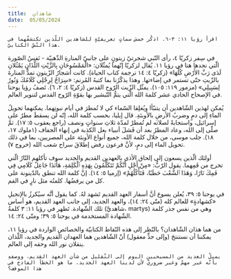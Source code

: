 ```yaml
---
title:  شاهدان
date:  05/05/2024
---
```


`اقرأ رؤيا ١١: ٣-٦. اذكُر خمسَ سماتٍ تعريفيّةٍ للشاهدين اللّذين تكتشفُهما في هذا النّصّ الكتابيّ.`

في سِفر زكريّا ٤، رأى النّبي شجرتيّ زيتونٍ على جانبيّ المنارةِ الذّهبيّة - نَفسُ الصّورة الّتي نجدها هنا في رؤيا ١١. يُقال لزكريّا إنّهما يُمثّلان: «الْمَمْسُوحَانِ بِالزَّيْتِ اللَّذَانِ يَمْثُلانِ لَدَى رَبِّ الأَرْضِ كُلِّهَا» (زكريّا ٤: ١٤ ترجمة كتاب الحياة). كانت أشجارُ الزّيتونِ تمدُّ  المنارةَ بالزّيتِ حتّى تستمر في إضاءتها. وهذا يذكّرُنا  بما كتبهُ المُرنم: «سِرَاجٌ لِرِجْلِي كَلَامُكَ وَنُورٌ لِسَبِيلِي» (مزمور ١١٩: ١٠٥). يمثّل الزّيت الرّوح القدس (زكريّا ٤: ٢، ٦). تَصفُ رؤيا يوحنا في الإصحاح الحادي عشر كلمةَ الله الّتي يتمُّ التّبشير بها بقوّةِ الرّوح القدس لتنوير العالم.

يُمكن لهذين الشّاهدين أن يتنبّأا ويُغلِقا السّماء كي لا تُمطرَ في أيام نبوتِهما. يمكنهما تحويلُ الماءِ إلى دمٍ وضربُ الأرضِ بالأوبئةِ. قال إيليا، بحسب كلمة الله،  إنّه لن يسقطَ مطرٌ على إسرائيل، واستجابةً لصلاته لم تُمطرْ لمدّة ثلاثِ سنواتٍ ونصف (راجع يعقوب ٥: ١٧). ثمَّ صلّى إلى الله، وعاد المطرُ بعد أن فَشلَ أنبياء بعل الكذبة في إنهاء الجفاف (١ملوك ١٧، ١٨). جلب موسى، من خلال كلمة الله، جميع أنواع الأوبئة على المصريين، بما في ذلك تحويل الماء إلى دمٍ، لأنَّ فرعون رفض إطلاقَ سراح شعب الله (خروج ٧).

أولئك الّذين يسعون إلى إلحاق الأذى بالعهدين القديم والجديد سوف تأكلهم النّارُ الّتي تخرج من فَمِهما. يقول الرّبُّ: «مِنْ أَجْلِ أَنَّكُمْ تَتَكَلَّمُونَ بِهَذِهِ ٱلْكَلِمَةِ، هَأَنَذَا جَاعِلٌ كَلَامِي فِي فَمِكَ نَارًا، وَهَذَا ٱلشَّعْبَ حَطَبًا، فَتَأْكُلُهُمْ» (إرميا ٥: ١٤). إنَّ كلمة الله تنطق بالدّينونة على كل من يرفضُها. كلمتُه مثل نارٍ في الفم.

في يوحنا ٥: ٣٩، يُعلن يسوع أنَّ أسفار العهد القديم تَشهد لهُ. كما يقول أنَّه سيُكرزُ بالإنجيلِ «كشهادةٍ» للعالم كله (متّى ٢٤: ١٤)، والعهد الجديد، إلى جانب العهد القديم، هو أساس تلك الشّهادة. تَظهر في رؤيا ١١: ٣ كلمةُ (شاهديَّ، martys) وهي من نفس جذر كلمة الشّهادة المستخدمة في يوحنا ٥: ٣٩؛ ومتّى ٢٤: ١٤.

من هما هذان الشّاهدان؟ بالنّظر إلى هذه النّقاط الكتابيّة والخصائصِ الواردة في رؤيا ١١، يمكننا أن نستنتجَ (وإلى حدٍّ معقول) أنّ الشّاهدين هما العهدان القديم والجديد، اللّذان ينقلان نور الله وحقه إلى العالم.

`يميلُ العديد من المسيحيين اليوم إلى التّقليل من شأن العهد القديم، ووصفهِ بأنّه غير مهمّ وغير ضروريّ لأن لدينا العهد الجديد. ما هو الخطأ الفادح في هذا الموقف؟`